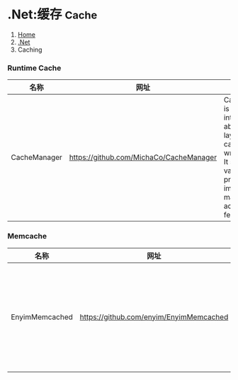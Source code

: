 # <span class="fa fa-windows" aria-hidden="true"></span> .Net:缓存 <small>Cache</small>

<ol class="breadcrumb"><li><a href="/">Home</a></li><li><a href="/server/dotnet/overview.md">.Net</a></li><li class="active">Caching</li></ol>

### Runtime Cache
|名称|网址|说明|
|------|------|------|
|CacheManager|https://github.com/MichaCo/CacheManager|CacheManager is a common interface and abstraction layer for caching written in C#.. It supports various cache providers and implements many advanced features|

### Memcache
|名称|网址|说明|
|------|------|------|
|EnyimMemcached|https://github.com/enyim/EnyimMemcached|This is a .NET client library for memcached written in C#. There is also a client for Membase's persistent memcached server|

